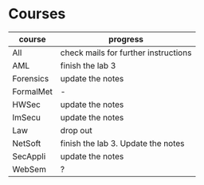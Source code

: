 # Courses

| course    | progress |
| --------- | --- |
| All       | check mails for further instructions |
| AML       | finish the lab 3 |
| Forensics | update the notes |
| FormalMet | - |
| HWSec     | update the notes |
| ImSecu    | update the notes |
| Law       | drop out |
| NetSoft   | finish the lab 3. Update the notes |
| SecAppli  | update the notes |
| WebSem    | ? |